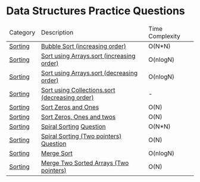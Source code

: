 

<html>
    <div>
        <h1>Data Structures Practice Questions</h1>
    </div>
    <table>
        <thead>
            <td>Category</td>
            <td>Description</td>
            <td>Time Complexity</td>
        </thead>
        <tbody>
        <tr>
            <td><a href = "https://github.com/SaiEswar15/Data-Structures/tree/main/Sorting">Sorting</a></td>
            <td><a href = "https://github.com/SaiEswar15/Data-Structures/blob/main/Sorting/BubbleSort.java">Bubble Sort (increasing order)</a></td>
            <td>O(N*N)</td>
        </tr>
        <tr>
            <td><a href = "https://github.com/SaiEswar15/Data-Structures/tree/main/Sorting">Sorting</a></td>
            <td><a href = "https://github.com/SaiEswar15/Data-Structures/blob/main/Sorting/SortFunction.java">Sort using Arrays.sort (increasing order)</a></td>
            <td>O(nlogN)</td>
        </tr>
        <tr>
            <td><a href = "https://github.com/SaiEswar15/Data-Structures/tree/main/Sorting">Sorting</a></td>
            <td><a href = "https://github.com/SaiEswar15/Data-Structures/blob/main/Sorting/SortFunctionDecreasing.java">Sort using Arrays.sort (decreasing order)</a></td>
            <td>O(nlogN)</td>
        </tr>
        <tr>
            <td><a href = "https://github.com/SaiEswar15/Data-Structures/tree/main/Sorting">Sorting</a></td>
            <td><a href = "https://github.com/SaiEswar15/Data-Structures/blob/main/Sorting/SortFunctionCollections.java">Sort using Collections.sort (decreasing order)</a></td>
            <td>-</td>
        </tr>
        <tr>
            <td><a href = "https://github.com/SaiEswar15/Data-Structures/tree/main/Sorting">Sorting</a></td>
            <td><a href = "https://github.com/SaiEswar15/Data-Structures/blob/main/Sorting/MoveZerosAndOnes.java">Sort Zeros and Ones</a></td>
            <td>O(N)</td>
        </tr>
        <tr>
            <td><a href = "https://github.com/SaiEswar15/Data-Structures/tree/main/Sorting">Sorting</a></td>
            <td><a href = "https://github.com/SaiEswar15/Data-Structures/blob/main/Sorting/MoveZerosOnesTwos.java">Sort Zeros, Ones and twos</a></td>
            <td>O(N)</td>
        </tr>
        <tr>
            <td><a href = "https://github.com/SaiEswar15/Data-Structures/tree/main/Sorting">Sorting</a></td>
            <td>
                <a href = "https://github.com/SaiEswar15/Data-Structures/blob/main/Sorting/SpiralSorting.java">Spiral Sorting</a>
                <a href = "https://my.newtonschool.co/playground/code/mmm9ye8s190g">Question</a>
            </td>
            <td>O(N*N)</td>
        </tr>
        <tr>
            <td><a href = "https://github.com/SaiEswar15/Data-Structures/tree/main/Sorting">Sorting</a></td>
            <td>
                <a href = "https://github.com/SaiEswar15/Data-Structures/blob/main/Sorting/SpiralSorting2.java">Spiral Sorting (Two pointers)</a>
                <a href = "https://my.newtonschool.co/playground/code/mmm9ye8s190g">Question</a>
            </td>
            <td>O(N)</td>
        </tr>
        <tr>
            <td><a href = "https://github.com/SaiEswar15/Data-Structures/tree/main/Sorting">Sorting</a></td>
            <td>
                <a href = "https://github.com/SaiEswar15/Data-Structures/blob/main/Sorting/MergeSort.java">Merge Sort</a>
            </td>
            <td>O(nlogN)</td>
        </tr>
        <tr>
            <td><a href = "https://github.com/SaiEswar15/Data-Structures/tree/main/Sorting">Sorting</a></td>
            <td>
                <a href = "https://github.com/SaiEswar15/Data-Structures/blob/main/Sorting/MergingSortedArrays.java">Merge Two Sorted Arrays (Two pointers)</a>
            </td>
            <td>O(N)</td>
        </tr>
        </tbody>
    </table>
    

</html>
